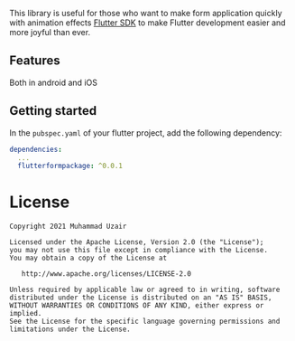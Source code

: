 <!-- 
This README describes the package. If you publish this package to pub.dev,
this README's contents appear on the landing page for your package.

For information about how to write a good package README, see the guide for
[writing package pages](https://dart.dev/guides/libraries/writing-package-pages). 

For general information about developing packages, see the Dart guide for
[creating packages](https://dart.dev/guides/libraries/create-library-packages)
and the Flutter guide for
[developing packages and plugins](https://flutter.dev/developing-packages). 
-->

This library is useful for those who want to make form application quickly with animation effects <a href="https://flutter.dev/" target="_blank">Flutter SDK</a> to make Flutter development easier and more joyful than ever.

## Features

Both in android and iOS

## Getting started

In the `pubspec.yaml` of your flutter project, add the following dependency:

```yaml
dependencies:
  ...
  flutterformpackage: ^0.0.1
```

# License

    Copyright 2021 Muhammad Uzair

    Licensed under the Apache License, Version 2.0 (the "License");
    you may not use this file except in compliance with the License.
    You may obtain a copy of the License at

       http://www.apache.org/licenses/LICENSE-2.0

    Unless required by applicable law or agreed to in writing, software
    distributed under the License is distributed on an "AS IS" BASIS,
    WITHOUT WARRANTIES OR CONDITIONS OF ANY KIND, either express or implied.
    See the License for the specific language governing permissions and
    limitations under the License.
